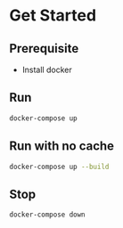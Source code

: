 # Get Started

## Prerequisite
* Install docker

## Run
```bash
docker-compose up
```

## Run with no cache
```bash
docker-compose up --build
```

## Stop
```bash
docker-compose down
```
